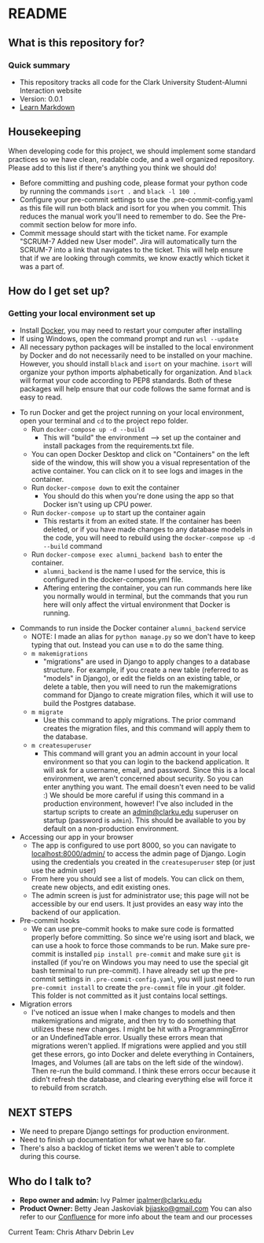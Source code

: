 # README #

## What is this repository for? ##

### Quick summary ###

* This repository tracks all code for the Clark University Student-Alumni Interaction website
* Version: 0.0.1
* [Learn Markdown](https://bitbucket.org/tutorials/markdowndemo)

## Housekeeping ##

When developing code for this project, we should implement some standard practices so we have clean, readable code, and a well organized repository. Please add to this list if there's anything you think we should do!

* Before committing and pushing code, please format your python code by running the commands `isort .` and `black -l 100 .`
* Configure your pre-commit settings to use the .pre-commit-config.yaml as this file will run both black and isort for you when you commit. This reduces the manual work you'll need to remember to do. See the Pre-commit section below for more info.
* Commit message should start with the ticket name. For example "SCRUM-7 Added new User model". Jira will automatically turn the SCRUM-7 into a link that navigates to the ticket. This will help ensure that if we are looking through commits, we know exactly which ticket it was a part of.

## How do I get set up? ##

### Getting your local environment set up ###

* Install [Docker](https://www.docker.com/), you may need to restart your computer after installing
* If using Windows, open the command prompt and run `wsl --update`
* All necessary python packages will be installed to the local environment by Docker and do not necessarily need to be installed on your machine. However, you should install `black` and `isort` on your machine. `isort` will organize your python imports alphabetically for organization. And `black` will format your code according to PEP8 standards. Both of these packages will help ensure that our code follows the same format and is easy to read.

+ To run Docker and get the project running on your local environment, open your terminal and `cd` to the project repo folder.
  * Run `docker-compose up -d --build`
    * This will "build" the environment --> set up the container and install packages from the requirements.txt file.
  * You can open Docker Desktop and click on "Containers" on the left side of the window, this will show you a visual representation of the active container. You can click on it to see logs and images in the container.
  * Run `docker-compose down` to exit the container
    * You should do this when you're done using the app so that Docker isn't using up CPU power.
  * Run `docker-compose up` to start up the container again
    * This restarts it from an exited state. If the container has been deleted, or if you have made changes to any database models in the code, you will need to rebuild using the `docker-compose up -d --build` command
  * Run `docker-compose exec alumni_backend bash` to enter the container.
    * `alumni_backend` is the name I used for the service, this is configured in the docker-compose.yml file.
    * Aftering entering the container, you can run commands here like you normally would in terminal, but the commands that you run here will only affect the virtual environment that Docker is running.
* Commands to run inside the Docker container `alumni_backend` service
  * NOTE: I made an alias for `python manage.py` so we don't have to keep typing that out. Instead you can use `m` to do the same thing.
  * `m makemigrations`
    * "migrations" are used in Django to apply changes to a database structure. For example, if you create a new table (referred to as "models" in Django), or edit the fields on an existing table, or delete a table, then you will need to run the makemigrations command for Django to create migration files, which it will use to build the Postgres database.
  * `m migrate`
    * Use this command to apply migrations. The prior command creates the migration files, and this command will apply them to the database.
  * `m createsuperuser`
    * This command will grant you an admin account in your local environment so that you can login to the backend application. It will ask for a username, email, and password. Since this is a local environment, we aren't concerned about security. So you can enter anything you want. The email doesn't even need to be valid :) We should be more careful if using this command in a production environment, however! I've also included in the startup scripts to create an <admin@clarku.edu> superuser on startup (password is `admin`). This should be available to you by default on a non-production environment.
* Accessing our app in your browser
  * The app is configured to use port 8000, so you can navigate to [localhost:8000/admin/](http://localhost:8000/admin/) to access the admin page of Django. Login using the credentials you created in the `createsuperuser` step (or just use the admin user)
  * From here you should see a list of models. You can click on them, create new objects, and edit existing ones.
  * The admin screen is just for administrator use; this page will not be accessible by our end users. It just provides an easy way into the backend of our application.
* Pre-commit hooks
  * We can use pre-commit hooks to make sure code is formatted properly before committing. So since we're using isort and black, we can use a hook to force those commands to be run. Make sure pre-commit is installed `pip install pre-commit` and make sure `git` is installed (if you're on Windows you may need to use the special git bash terminal to run pre-commit). I have already set up the pre-commit settings in `.pre-commit-config.yaml`, you will just need to run `pre-commit install` to create the `pre-commit` file in your .git folder. This folder is not committed as it just contains local settings.
* Migration errors
  * I've noticed an issue when I make changes to models and then makemigrations and migrate, and then try to do something that utilizes these new changes. I might be hit with a ProgrammingError or an UndefinedTable error. Usually these errors mean that migrations weren't applied. If migrations were applied and you still get these errors, go into Docker and delete everything in Containers, Images, and Volumes (all are tabs on the left side of the window). Then re-run the build command. I think these errors occur because it didn't refresh the database, and clearing everything else will force it to rebuild from scratch.

## NEXT STEPS ##

* We need to prepare Django settings for production environment.
* Need to finish up documentation for what we have so far.
* There's also a backlog of ticket items we weren't able to complete during this course.

## Who do I talk to? ##

* **Repo owner and admin:** Ivy Palmer <ipalmer@clarku.edu>
* **Product Owner:** Betty Jean Jaskoviak <bjjasko@gmail.com>
You can also refer to our [Confluence](https://clarku.atlassian.net/wiki/home) for more info about the team and our processes

Current Team: Chris Atharv Debrin Lev
